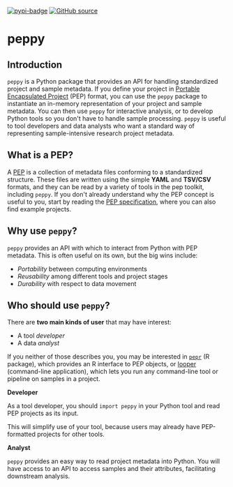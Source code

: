 [![pypi-badge](https://img.shields.io/pypi/v/peppy)](https://pypi.org/project/peppy)
[![GitHub source](https://img.shields.io/badge/source-github-354a75?logo=github)](https://github.com/pepkit/peppy)


# peppy

## Introduction

`peppy` is a Python package that provides an API for handling standardized project and sample metadata.
If you define your project in [Portable Encapsulated Project](http://pep.databio.org/en/2.0.0/) (PEP) format,
you can use the `peppy` package to instantiate an in-memory representation of your project and sample metadata.
You can then use `peppy` for interactive analysis, or to develop Python tools so you don't have to handle sample processing. `peppy` is useful to tool developers and data analysts who want a standard way of representing sample-intensive research project metadata.

## What is a PEP?

A [PEP](http://pep.databio.org/en/2.0.0/) is a collection of metadata files conforming to a standardized structure.
These files are written using the simple **YAML** and **TSV/CSV** formats,
and they can be read by a variety of tools in the pep toolkit, including `peppy`.  If you don't already understand why the PEP concept is useful to you,
start by reading the [PEP specification](http://pep.databio.org/en/2.0.0/),
where you can also find example projects.

## Why use `peppy`?

`peppy` provides an API with which to interact from Python with PEP metadata. 
This is often useful on its own, but the big wins include:

- *Portability* between computing environments
- *Reusability* among different tools and project stages
- *Durability* with respect to data movement

## Who should use `peppy`?

There are **two main kinds of user** that may have interest:

- A tool *developer*
- A data *analyst*

If you neither of those describes you, you may be interested in [`pepr`](http://code.databio.org/pepr) (R package),
which provides an R interface to PEP objects, or [looper](http://github.com/pepkit/looper) (command-line application),
which lets you run any command-line tool or pipeline on samples in a project.

**Developer**

As a tool developer, you should `import peppy` in your Python tool and read PEP projects as its input. 

This will simplify use of your tool, because users may already have PEP-formatted projects for other tools.

**Analyst**

`peppy` provides an easy way to read project metadata into Python.
You will have access to an API to access samples and their attributes, facilitating downstream analysis.

